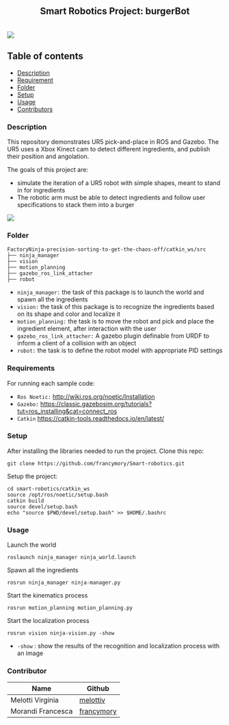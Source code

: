<p align="center">
  <h2 align="center">Smart Robotics Project: burgerBot </h2>

  
</p>
<br>

<img src="https://github.com/melottiv/smart-robotics/blob/frenci/main.png">

## Table of contents
- [Description](#description)
- [Requirement](#requirements)
- [Folder](#folder)
- [Setup](#setup)
- [Usage](#usage)
- [Contributors](#contributors)

### Description
This repository demonstrates UR5 pick-and-place in ROS and Gazebo. The UR5 uses a Xbox Kinect cam to detect different ingredients, and publish their position and angolation. 

The goals of this project are:
- simulate the iteration of a UR5 robot with simple shapes, meant to stand in for ingredients
- The robotic arm must be able to detect ingredients and follow user specifications to stack them into a burger

<img src="https://github.com/melottiv/smart-robotics/blob/frenci/intro.gif">

### Folder
```
FactoryNinja-precision-sorting-to-get-the-chaos-off/catkin_ws/src
├── ninja_manager
├── vision
├── motion_planning
├── gazebo_ros_link_attacher
├── robot
```
- `ninja_manager:` the task of this package is to launch the world and spawn all the ingredients
- `vision:` the task of this package is to recognize the ingredients based on its shape and color and localize it
- `motion_planning:` the task is to move the robot and pick and place the ingredient element, after interaction with the user
- `gazebo_ros_link_attacher:` A gazebo plugin definable from URDF to inform a client of a collision with an object
- `robot:` the task is to define the robot model with appropriate PID settings


### Requirements

For running each sample code:
- `Ros Noetic:` http://wiki.ros.org/noetic/Installation
- `Gazebo:` https://classic.gazebosim.org/tutorials?tut=ros_installing&cat=connect_ros
- `Catkin` https://catkin-tools.readthedocs.io/en/latest/

### Setup

After installing the libraries needed to run the project. Clone this repo:
```
git clone https://github.com/francymory/Smart-robotics.git
```

Setup the project:
```
cd smart-robotics/catkin_ws
source /opt/ros/noetic/setup.bash
catkin build
source devel/setup.bash
echo "source $PWD/devel/setup.bash" >> $HOME/.bashrc
```

### Usage

Launch the world
```
roslaunch ninja_manager ninja_world.launch
```
Spawn all the ingredients
```
rosrun ninja_manager ninja-manager.py 
```
Start the kinematics process
```
rosrun motion_planning motion_planning.py
```
Start the localization process
```
rosrun vision ninja-vision.py -show
```
- `-show` : show the results of the recognition and localization process with an image

### Contributor

| Name                 | Github                                                          |
|----------------------|-----------------------------------------------------------------|
| Melotti Virginia 	| [melottiv](https://github.com/melottiv)				|
| Morandi Francesca 	| [francymory](https://github.com/francymory)				|

